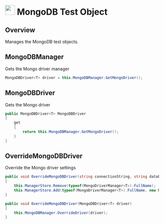 # <img src="resources/maqslogo.ico" height="32" width="32"> MongoDB Test Object

## Overview
Manages the MongoDB test objects.

## MongoDBManager
Gets the Mongo driver manager
```csharp
MongoDBDriver<T> driver = this.MongoDBManager.GetMongoDriver();
```

## MongoDBDriver
Gets the Mongo driver
```csharp
public MongoDBDriver<T> MongoDBDriver
{
    get
    {
        return this.MongoDBManager.GetMongoDriver();
    }
}
```

## OverrideMongoDBDriver
Override the Mongo driver settings
```csharp
public void OverrideMongoDBDriver(string connectionString, string databaseString, string collectionString)
{
    this.ManagerStore.Remove(typeof(MongoDriverManager<T>).FullName);
    this.ManagerStore.Add(typeof(MongoDriverManager<T>).FullName, new MongoDriverManager<T>(connectionString, databaseString, collectionString, this));
}

public void OverrideMongoDBDriver(MongoDBDriver<T> driver)
{
    this.MongoDBManager.OverrideDriver(driver);
}
```